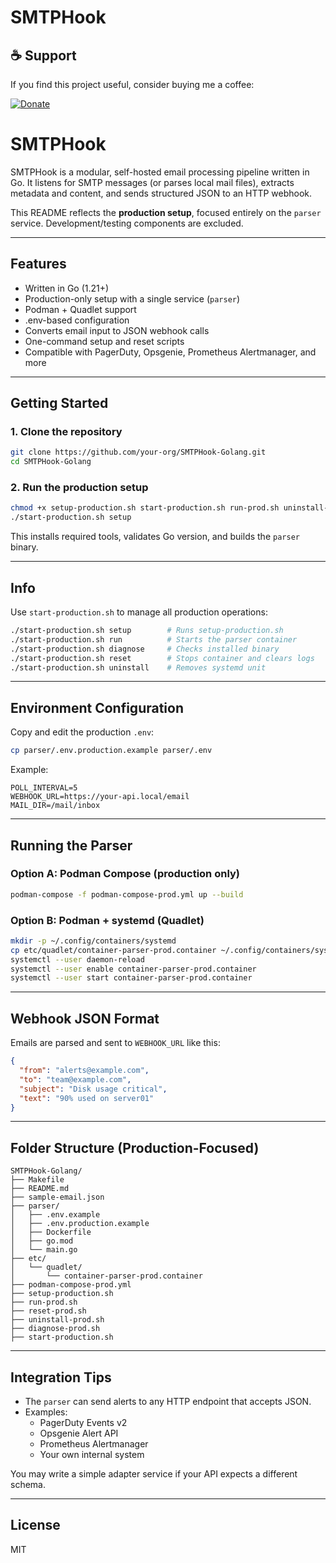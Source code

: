 # SMTPHook

## ☕ Support

If you find this project useful, consider buying me a coffee:

[![Donate](https://img.shields.io/badge/Buy%20Me%20A%20Coffee-Donate-yellow)](https://coff.ee/voidwatch)


# SMTPHook

SMTPHook is a modular, self-hosted email processing pipeline written in Go. It listens for SMTP messages (or parses local mail files), extracts metadata and content, and sends structured JSON to an HTTP webhook.

This README reflects the **production setup**, focused entirely on the `parser` service. Development/testing components are excluded.

---

## Features

- Written in Go (1.21+)
- Production-only setup with a single service (`parser`)
- Podman + Quadlet support
- .env-based configuration
- Converts email input to JSON webhook calls
- One-command setup and reset scripts
- Compatible with PagerDuty, Opsgenie, Prometheus Alertmanager, and more

---

## Getting Started

### 1. Clone the repository

```bash
git clone https://github.com/your-org/SMTPHook-Golang.git
cd SMTPHook-Golang
```

### 2. Run the production setup

```bash
chmod +x setup-production.sh start-production.sh run-prod.sh uninstall-prod.sh reset-prod.sh diagnose-prod.sh
./start-production.sh setup
```

This installs required tools, validates Go version, and builds the `parser` binary.

---

## Info

Use `start-production.sh` to manage all production operations:

```bash
./start-production.sh setup        # Runs setup-production.sh
./start-production.sh run          # Starts the parser container
./start-production.sh diagnose     # Checks installed binary
./start-production.sh reset        # Stops container and clears logs
./start-production.sh uninstall    # Removes systemd unit
```

---

## Environment Configuration

Copy and edit the production `.env`:

```bash
cp parser/.env.production.example parser/.env
```

Example:

```env
POLL_INTERVAL=5
WEBHOOK_URL=https://your-api.local/email
MAIL_DIR=/mail/inbox
```

---

## Running the Parser

### Option A: Podman Compose (production only)

```bash
podman-compose -f podman-compose-prod.yml up --build
```

### Option B: Podman + systemd (Quadlet)

```bash
mkdir -p ~/.config/containers/systemd
cp etc/quadlet/container-parser-prod.container ~/.config/containers/systemd/
systemctl --user daemon-reload
systemctl --user enable container-parser-prod.container
systemctl --user start container-parser-prod.container
```

---

## Webhook JSON Format

Emails are parsed and sent to `WEBHOOK_URL` like this:

```json
{
  "from": "alerts@example.com",
  "to": "team@example.com",
  "subject": "Disk usage critical",
  "text": "90% used on server01"
}
```

---

## Folder Structure (Production-Focused)

```
SMTPHook-Golang/
├── Makefile
├── README.md
├── sample-email.json
├── parser/
│   ├── .env.example
│   ├── .env.production.example
│   ├── Dockerfile
│   ├── go.mod
│   └── main.go
├── etc/
│   └── quadlet/
│       └── container-parser-prod.container
├── podman-compose-prod.yml
├── setup-production.sh
├── run-prod.sh
├── reset-prod.sh
├── uninstall-prod.sh
├── diagnose-prod.sh
├── start-production.sh
```

---

## Integration Tips

- The `parser` can send alerts to any HTTP endpoint that accepts JSON.
- Examples:
  - PagerDuty Events v2
  - Opsgenie Alert API
  - Prometheus Alertmanager
  - Your own internal system

You may write a simple adapter service if your API expects a different schema.

---

## License

MIT